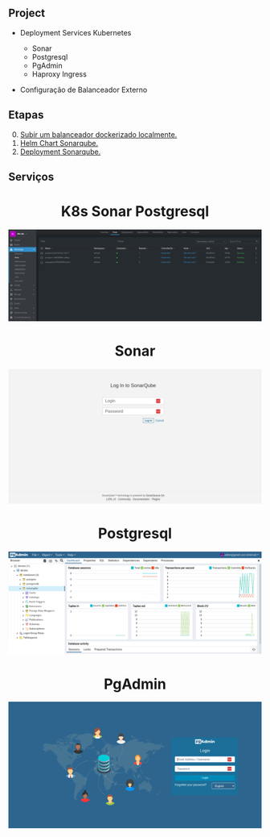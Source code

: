 ## Project

- Deployment Services Kubernetes
    - Sonar
    - Postgresql
    - PgAdmin
    - Haproxy Ingress

- Configuração de Balanceador Externo

## Etapas
0. [Subir um balanceador dockerizado localmente.](/balanceador/Readme.md) 
1. [Helm Chart Sonarqube.](/helmchart/sonar/Readme.md)
2. [Deployment Sonarqube.](/workload/sonarqube/Readme.md)

## Serviços

<h1 align="center">K8s Sonar Postgresql</h1>

<p align="center">
  <img alt="K8s" src="images/k8s-sonar-postgresql.png">
</p>

<h1 align="center">Sonar</h1>

<p align="center">
  <img alt="Sonar" src="images/sonar.png">
</p>

<h1 align="center">Postgresql</h1>

<p align="center">
  <img alt="Postgresql" src="images/postgresql.png">
</p>

<h1 align="center">PgAdmin</h1>

<p align="center">
  <img alt="PgAdmin" src="images/pgadmin.png">
</p>


